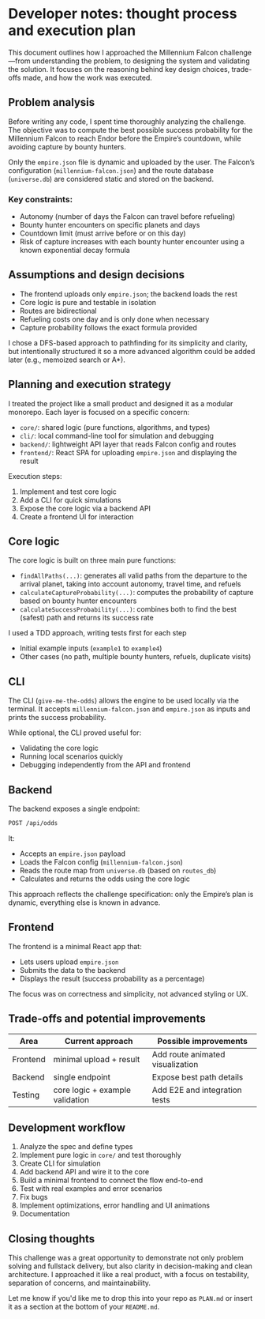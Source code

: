 # Developer notes: thought process and execution plan

This document outlines how I approached the Millennium Falcon challenge—from understanding the problem, to designing the system and validating the solution. It focuses on the reasoning behind key design choices, trade-offs made, and how the work was executed.

## Problem analysis

Before writing any code, I spent time thoroughly analyzing the challenge. The objective was to compute the best possible success probability for the Millennium Falcon to reach Endor before the Empire’s countdown, while avoiding capture by bounty hunters.

Only the `empire.json` file is dynamic and uploaded by the user. The Falcon’s configuration (`millennium-falcon.json`) and the route database (`universe.db`) are considered static and stored on the backend.

### Key constraints:

- Autonomy (number of days the Falcon can travel before refueling)
- Bounty hunter encounters on specific planets and days
- Countdown limit (must arrive before or on this day)
- Risk of capture increases with each bounty hunter encounter using a known exponential decay formula

## Assumptions and design decisions

- The frontend uploads only `empire.json`; the backend loads the rest
- Core logic is pure and testable in isolation
- Routes are bidirectional
- Refueling costs one day and is only done when necessary
- Capture probability follows the exact formula provided

I chose a DFS-based approach to pathfinding for its simplicity and clarity, but intentionally structured it so a more advanced algorithm could be added later (e.g., memoized search or A\*).

## Planning and execution strategy

I treated the project like a small product and designed it as a modular monorepo. Each layer is focused on a specific concern:

- `core/`: shared logic (pure functions, algorithms, and types)
- `cli/`: local command-line tool for simulation and debugging
- `backend/`: lightweight API layer that reads Falcon config and routes
- `frontend/`: React SPA for uploading `empire.json` and displaying the result

Execution steps:

1. Implement and test core logic
2. Add a CLI for quick simulations
3. Expose the core logic via a backend API
4. Create a frontend UI for interaction

## Core logic

The core logic is built on three main pure functions:

- `findAllPaths(...)`: generates all valid paths from the departure to the arrival planet, taking into account autonomy, travel time, and refuels
- `calculateCaptureProbability(...)`: computes the probability of capture based on bounty hunter encounters
- `calculateSuccessProbability(...)`: combines both to find the best (safest) path and returns its success rate

I used a TDD approach, writing tests first for each step

- Initial example inputs (`example1` to `example4`)
- Other cases (no path, multiple bounty hunters, refuels, duplicate visits)

## CLI

The CLI (`give-me-the-odds`) allows the engine to be used locally via the terminal. It accepts `millennium-falcon.json` and `empire.json` as inputs and prints the success probability.

While optional, the CLI proved useful for:

- Validating the core logic
- Running local scenarios quickly
- Debugging independently from the API and frontend

## Backend

The backend exposes a single endpoint:

```sh
POST /api/odds
```

It:

- Accepts an `empire.json` payload
- Loads the Falcon config (`millennium-falcon.json`)
- Reads the route map from `universe.db` (based on `routes_db`)
- Calculates and returns the odds using the core logic

This approach reflects the challenge specification: only the Empire’s plan is dynamic, everything else is known in advance.

## Frontend

The frontend is a minimal React app that:

- Lets users upload `empire.json`
- Submits the data to the backend
- Displays the result (success probability as a percentage)

The focus was on correctness and simplicity, not advanced styling or UX.

## Trade-offs and potential improvements

| Area | Current approach | Possible improvements |
|------|------------------|----------------------|
| Frontend | minimal upload + result | Add route animated visualization |
| Backend | single endpoint | Expose best path details |
| Testing | core logic + example validation | Add E2E and integration tests |

## Development workflow

1. Analyze the spec and define types
2. Implement pure logic in `core/` and test thoroughly
3. Create CLI for simulation
4. Add backend API and wire it to the core
5. Build a minimal frontend to connect the flow end-to-end
6. Test with real examples and error scenarios
7. Fix bugs
8. Implement optimizations, error handling and UI animations
9. Documentation

## Closing thoughts

This challenge was a great opportunity to demonstrate not only problem solving and fullstack delivery, but also clarity in decision-making and clean architecture. I approached it like a real product, with a focus on testability, separation of concerns, and maintainability.

Let me know if you'd like me to drop this into your repo as `PLAN.md` or insert it as a section at the bottom of your `README.md`.
